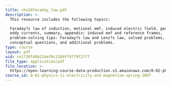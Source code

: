 ```yaml
---
title: cha10faraday_law.pdf
description: >-
  This resource includes the following topics:

  Faraday?s law of induction, motional emf, induced electric field, generators,
  eddy currents, summary, appendix: induced emf and reference frames,
  problem-solving tips: Faraday?s law and Lenz?s law, solved problems,
  conceptual questions, and additional problems.
type: course
layout: pdf
uid: ce1720fd4b21def8c2189ff4779f27f7
file_type: application/pdf
file_location: >-
  https://open-learning-course-data-production.s3.amazonaws.com/8-02-physics-ii-electricity-and-magnetism-spring-2007/ce1720fd4b21def8c2189ff4779f27f7_cha10faraday_law.pdf
course_id: 8-02-physics-ii-electricity-and-magnetism-spring-2007
---
```

